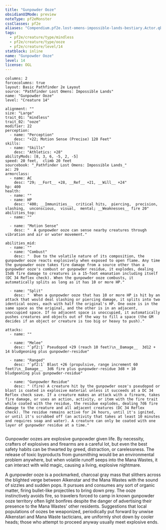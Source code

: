 ```yaml
---
title: "Gunpowder Ooze"
obsidianUIMode: preview
noteType: pf2eMonster
cssClasses: pf2e
aliases: "Compendium.pf2e.lost-omens-impossible-lands-bestiary.Actor.qbfMDAa3RXvwyG7k" 
tags:
  - pf2e/creature/type/mindless
  - pf2e/creature/type/ooze
  - pf2e/creature/level/14
statblock: inline
name: "Gunpowder Ooze"
level: 14
license: OGL
---
```


```statblock
columns: 2
forcecolumns: true
layout: Basic Pathfinder 2e Layout
source: "Pathfinder Lost Omens: Impossible Lands"
name: "Gunpowder Ooze"
level: "Creature 14"

alignment: ""
size: "Large"
trait_01: "mindless"
trait_02: "ooze"
modifier: 22
perception:
  - name: "Perception"
    desc: "+22; Motion Sense (Precise) 120 Feet"
skills:
  - name: "Skills"
    desc: "Athletics: +28"
abilityMods: [8, 3, 6, -5, 2, -5]
speed: 20 feet,  climb 20 feet
sourcebook: "_Pathfinder Lost Omens: Impossible Lands_"
ac: 29
armorclass:
  - name: AC
    desc: "29; __Fort__ +28, __Ref__ +21, __Will__ +24"
hp: 400
health:
  - name: ""
  - name: HP
    desc: "400; __Immunities__  critical hits,  piercing,  precision,  slashing,  unconscious,  visual,  mental; __Weaknesses__ fire 20"
abilities_top:
  - name: ""

  - name: "Motion Sense"
    desc: "  A gunpowder ooze can sense nearby creatures through vibration and air or water movement."

abilities_mid:
  - name: ""
  - name: "Combust"
    desc: "  Due to the volatile nature of its composition, the gunpowder ooze reacts explosively when exposed to open flame. Any time the gunpowder ooze takes fire damage from a source other than a gunpowder ooze's combust or gunpowder residue, it explodes, dealing 15d6 fire damage to creatures in a 15-foot emanation including itself (DC 34 Reflex check). When the gunpowder ooze combusts, it automatically splits as long as it has 10 or more HP."

  - name: "Split"
    desc: "  When a gunpowder ooze that has 10 or more HP is hit by an attack that would deal slashing or piercing damage, it splits into two identical oozes, each with half the original's HP. One ooze is in the same space as the original, and the other is in an adjacent, unoccupied space. If no adjacent space is unoccupied, it automatically pushes creatures and objects out of the way to fill a space (the GM decides if an object or creature is too big or heavy to push)."

attacks:
  - name: ""

  - name: "Melee"
    desc: "`pf2:1` Pseudopod +29 (reach 10 feet)\n__Damage__  3d12 + 14 bludgeoning plus gunpowder-residue"

  - name: "Ranged"
    desc: "`pf2:1` Blast +26 (propulsive, range increment 60 feet)\n__Damage__  3d6 fire plus gunpowder-residue 3d8 + 10 bludgeoning plus gunpowder-residue"

  - name: "Gunpowder Residue"
    desc: " (fire) A creature hit by the gunpowder ooze's pseudopod or blast is coated in explosive material unless it succeeds at a DC 34 Reflex check save. If a creature makes an attack with a firearm, takes fire damage, or uses an action, activity, or item with the fire trait while coated with the residue, the residue explodes, dealing 7d6 fire damage to the creature and all adjacent creatures (DC 34 Reflex check). The residue remains active for 24 hours, until it's ignited, or until it's scrubbed off (an activity that takes at least 10 minutes and requires soap and water). A creature can only be coated with one layer of gunpowder residue at a time."
 
```



Gunpowder oozes are explosive gunpowder given life. By necessity, crafters of explosives and firearms are a careful lot, but even the best safety habits can be thwarted by greed, distraction, or carelessness. The release of toxic byproducts from gunsmithing would be an environmental problem anywhere, but when volatile runoff seeps into the Mana Wastes, it can interact with wild magic, causing a living, explosive nightmare.

A gunpowder ooze is a pockmarked, charcoal gray mass that slithers across the blighted verge between Alkenstar and the Mana Wastes with the sound of sizzles and sudden pops. It pursues and consumes any sort of organic matter, firing bullet-like projectiles to bring down prey. The ooze instinctively avoids fire, so travelers forced to camp in known gunpowder ooze territory often light bonfires despite the danger of advertising their presence to the Mana Wastes' other residents. Suggestions that local populations of oozes be weaponized, periodically put forward by unwise Alkenstari and Mana Waste tacticians, are uniformly shot down by cooler heads; those who attempt to proceed anyway usually meet explosive ends.
